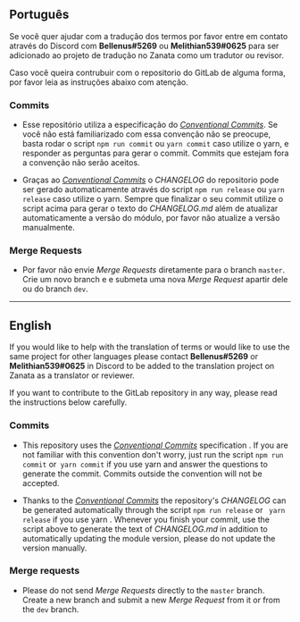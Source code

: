 ## Português

Se você quer ajudar com a tradução dos termos por favor entre em contato através do Discord com **Bellenus#5269** ou **Melithian539#0625** para ser adicionado ao projeto de tradução no Zanata como um tradutor ou revisor.

Caso você queira contrubuir com o repositorio do GitLab de alguma forma, por favor leia as instruções abaixo com atenção.


### Commits

* Esse repositório utiliza a especificação do [*Conventional Commits*](https://www.conventionalcommits.org/pt-br). Se você não está familiarizado com essa convenção não se preocupe, basta rodar o script `npm run commit` ou `yarn commit` caso utilize o yarn, e responder as perguntas para gerar o commit. Commits que estejam fora a convenção não serão aceitos.

* Graças ao [*Conventional Commits*](https://www.conventionalcommits.org/pt-br) o *CHANGELOG* do repositorio pode ser gerado automaticamente através do script `npm run release` ou `yarn release` caso utilize o yarn. Sempre que finalizar o seu commit utilize o script acima para gerar o texto do *CHANGELOG.md* além de atualizar automaticamente a versão do módulo, por favor não atualize a versão manualmente.

### Merge Requests

* Por favor não envie *Merge Requests* diretamente para o branch `master`. Crie um novo branch e e submeta uma nova *Merge Request* apartir dele ou do branch `dev`.


___


## English

If you would like to help with the translation of terms or would like to use the same project for other languages please contact **Bellenus#5269** or **Melithian539#0625** in Discord to be added to the translation project on Zanata as a translator or reviewer.

If you want to contribute to the GitLab repository in any way, please read the instructions below carefully.


### Commits

* This repository uses the [*Conventional Commits*](https://www.conventionalcommits.org) specification . If you are not familiar with this convention don't worry, just run the script `npm run commit` or` yarn commit` if you use yarn and answer the questions to generate the commit. Commits outside the convention will not be accepted.

* Thanks to the [*Conventional Commits*](https://www.conventionalcommits.org) the repository's *CHANGELOG* can be generated automatically through the script `npm run release` or ` yarn release` if you use yarn . Whenever you finish your commit, use the script above to generate the text of *CHANGELOG.md* in addition to automatically updating the module version, please do not update the version manually.

### Merge requests

* Please do not send *Merge Requests* directly to the `master` branch. Create a new branch and submit a new *Merge Request* from it or from the `dev` branch.